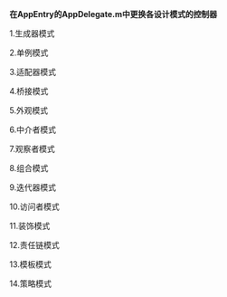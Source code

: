 **在AppEntry的AppDelegate.m中更换各设计模式的控制器**

1.生成器模式

2.单例模式

3.适配器模式

4.桥接模式

5.外观模式

6.中介者模式

7.观察者模式

8.组合模式

9.迭代器模式

10.访问者模式

11.装饰模式

12.责任链模式

13.模板模式

14.策略模式
